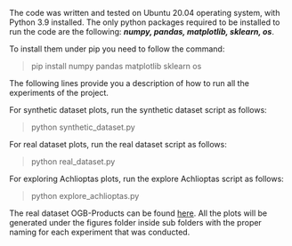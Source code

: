 The code was written and tested on Ubuntu 20.04 operating system, with
Python 3.9 installed. The only python packages required to be installed to 
run the code are the following: ***numpy, pandas, matplotlib, sklearn, os***.


To install them under pip you need to follow the command:
> pip install numpy pandas matplotlib sklearn os


The following lines provide you a description of how to run all the experiments of the project.

For synthetic dataset plots, run the synthetic dataset script as follows: 
> python synthetic_dataset.py

For real dataset plots, run the real dataset script as follows: 
> python real_dataset.py

For exploring Achlioptas plots, run the explore Achlioptas script as follows: 
> python explore_achlioptas.py

The real dataset OGB-Products can be found [here](https://ogb.stanford.edu/docs/nodeprop/).
All the plots will be generated under the figures folder inside sub folders with the proper naming for each experiment that was conducted.

